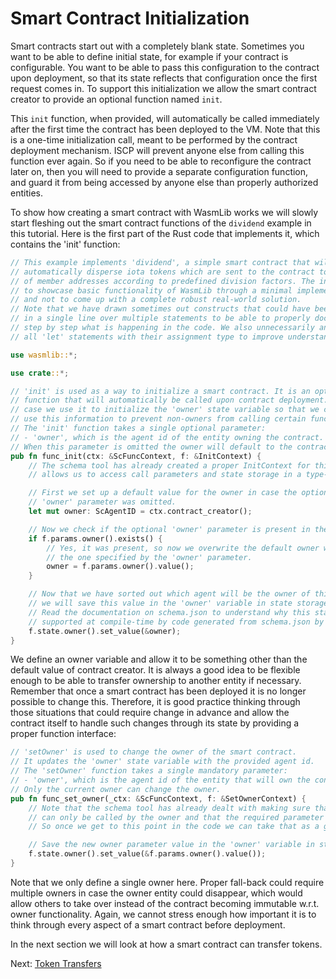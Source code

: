 # Smart Contract Initialization

Smart contracts start out with a completely blank state. Sometimes you want to be able to
define initial state, for example if your contract is configurable. You want to be able to
pass this configuration to the contract upon deployment, so that its state reflects that
configuration once the first request comes in. To support this initialization we allow the
smart contract creator to provide an optional function named `init`.

This `init` function, when provided, will automatically be called immediately after the
first time the contract has been deployed to the VM. Note that this is a one-time
initialization call, meant to be performed by the contract deployment mechanism. ISCP will
prevent anyone else from calling this function ever again. So if you need to be able to
reconfigure the contract later on, then you will need to provide a separate configuration
function, and guard it from being accessed by anyone else than properly authorized
entities.

To show how creating a smart contract with WasmLib works we will slowly start fleshing out
the smart contract functions of the `dividend` example in this tutorial. Here is the first
part of the Rust code that implements it, which contains the 'init' function:

```rust
// This example implements 'dividend', a simple smart contract that will
// automatically disperse iota tokens which are sent to the contract to a group
// of member addresses according to predefined division factors. The intent is
// to showcase basic functionality of WasmLib through a minimal implementation
// and not to come up with a complete robust real-world solution.
// Note that we have drawn sometimes out constructs that could have been done
// in a single line over multiple statements to be able to properly document
// step by step what is happening in the code. We also unnecessarily annotate
// all 'let' statements with their assignment type to improve understanding.

use wasmlib::*;

use crate::*;

// 'init' is used as a way to initialize a smart contract. It is an optional
// function that will automatically be called upon contract deployment. In this
// case we use it to initialize the 'owner' state variable so that we can later
// use this information to prevent non-owners from calling certain functions.
// The 'init' function takes a single optional parameter:
// - 'owner', which is the agent id of the entity owning the contract.
// When this parameter is omitted the owner will default to the contract creator.
pub fn func_init(ctx: &ScFuncContext, f: &InitContext) {
    // The schema tool has already created a proper InitContext for this function that
    // allows us to access call parameters and state storage in a type-safe manner.

    // First we set up a default value for the owner in case the optional
    // 'owner' parameter was omitted.
    let mut owner: ScAgentID = ctx.contract_creator();

    // Now we check if the optional 'owner' parameter is present in the params map.
    if f.params.owner().exists() {
        // Yes, it was present, so now we overwrite the default owner with
        // the one specified by the 'owner' parameter.
        owner = f.params.owner().value();
    }

    // Now that we have sorted out which agent will be the owner of this contract
    // we will save this value in the 'owner' variable in state storage on the host.
    // Read the documentation on schema.json to understand why this state variable is
    // supported at compile-time by code generated from schema.json by the schema tool.
    f.state.owner().set_value(&owner);
}
```

We define an owner variable and allow it to be something other than the default value of
contract creator. It is always a good idea to be flexible enough to be able to transfer
ownership to another entity if necessary. Remember that once a smart contract has been
deployed it is no longer possible to change this. Therefore, it is good practice thinking
through those situations that could require change in advance and allow the contract
itself to handle such changes through its state by providing a proper function interface:

```rust
// 'setOwner' is used to change the owner of the smart contract.
// It updates the 'owner' state variable with the provided agent id.
// The 'setOwner' function takes a single mandatory parameter:
// - 'owner', which is the agent id of the entity that will own the contract.
// Only the current owner can change the owner.
pub fn func_set_owner(_ctx: &ScFuncContext, f: &SetOwnerContext) {
    // Note that the schema tool has already dealt with making sure that this function
    // can only be called by the owner and that the required parameter is present.
    // So once we get to this point in the code we can take that as a given.

    // Save the new owner parameter value in the 'owner' variable in state storage.
    f.state.owner().set_value(&f.params.owner().value());
}
```

Note that we only define a single owner here. Proper fall-back could require multiple
owners in case the owner entity could disappear, which would allow others to take over
instead of the contract becoming immutable w.r.t. owner functionality. Again, we cannot
stress enough how important it is to think through every aspect of a smart contract before
deployment.

In the next section we will look at how a smart contract can transfer tokens.

Next: [Token Transfers](transfers.md)

